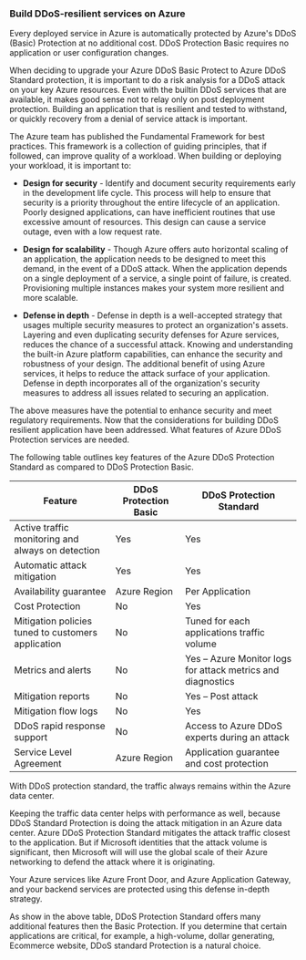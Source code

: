 
### Build DDoS-resilient services on Azure

Every deployed service in Azure is automatically protected by Azure's DDoS (Basic) Protection at no additional cost. DDoS Protection Basic requires no application or user configuration changes.

When deciding to upgrade your Azure DDoS Basic Protect to Azure DDoS Standard protection, it is important to do a risk analysis for a DDoS attack on your key Azure resources. Even with the builtin DDoS services that are available, it makes good sense not to relay only on post deployment protection. Building an application that is resilient and tested to withstand, or quickly recovery from a denial of service attack is important.  

The Azure team has published the Fundamental Framework for best practices. This framework is a collection of guiding principles, that if followed, can improve quality of a workload. When building or deploying your workload, it is important to:

- **Design for security** - Identify and document security requirements early in the development life cycle. This process  will help to ensure that security is a priority throughout the entire lifecycle of an application. Poorly designed applications, can have inefficient routines that use excessive amount of resources. This design can cause a service outage, even with a low request rate.

- **Design for scalability** - Though Azure offers auto horizontal scaling of an application, the application needs to be designed to meet this demand, in the event of a DDoS attack. When the application depends on a single deployment of a service, a single point of failure, is created. Provisioning multiple instances makes your system more resilient and more scalable.

- **Defense in depth** - Defense in depth is a well-accepted strategy that usages  multiple security measures to protect an organization's assets. Layering and even duplicating security defenses for Azure services, reduces the chance of a successful attack. Knowing and understanding the built-in Azure platform capabilities, can enhance the security and robustness of your design. The additional benefit of using Azure services, it helps to reduce the attack surface of your application. Defense in depth incorporates all of the organization's security measures to address all issues related to securing an application.

The above measures have the potential to enhance security and meet regulatory requirements. Now that the considerations for building DDoS resilient application have been addressed. What features of Azure DDoS Protection services are needed.

The following table outlines key features of the Azure DDoS Protection Standard as compared to DDoS Protection Basic.

| Feature  | DDoS Protection Basic | DDoS Protection Standard                 |
| -------- | --------------------- | ---------------------------------------- |
| Active traffic monitoring and always  on detection  | Yes  |  Yes           |
| Automatic attack mitigation        | Yes     |            Yes               |
| Availability guarantee                              | Azure Region          | Per  Application                                             |
| Cost Protection                                     | No                    | Yes                                                          |
| Mitigation policies tuned to  customers application | No                    | Tuned  for each applications traffic volume                  |
| Metrics and alerts                                  | No                    | Yes –  Azure Monitor logs for attack metrics and diagnostics |
| Mitigation reports                                  | No                    | Yes –  Post attack                                           |
| Mitigation flow logs                                | No                    | Yes                                                          |
| DDoS rapid response support                         | No                    | Access  to Azure DDoS experts during an attack               |
| Service Level Agreement                             | Azure  Region         | Application  guarantee and cost protection                   |

With DDoS protection standard, the traffic always remains within the Azure data center.

Keeping the traffic data center helps with performance as well, because DDoS Standard Protection is doing the attack mitigation in an Azure data center. Azure DDoS Protection Standard mitigates the attack traffic closest to the application. But if Microsoft identities that the attack volume is significant, then Microsoft will will use the global scale of their Azure networking to defend the attack where it is originating.

 Your Azure services like Azure Front Door, and Azure Application Gateway, and your backend services are protected using this defense in-depth strategy.

As show in the above table, DDoS Protection Standard offers many additional features then the Basic Protection. If you determine that certain applications are critical, for example, a high-volume, dollar generating, Ecommerce website, DDoS standard Protection is a natural choice.
